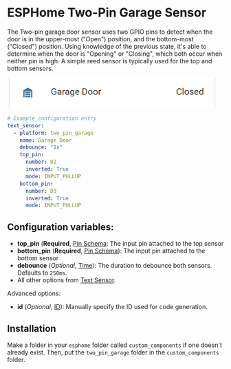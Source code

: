 ﻿# ESPHome Two-Pin Garage Sensor
The Two-pin garage door sensor uses two GPIO pins to detect when the door is in the upper-most ("Open") position, and the bottom-most ("Closed") position. Using knowledge of the previous state, it's able to determine when the door is "Opening" or "Closing", which both occur when neither pin is high. A simple reed sensor is typically used for the top and bottom sensors.

![Two-pin garage sensor UI](images/two_pin_garage_sensor_ui.png)

```yaml
# Example configuration entry
text_sensor:
  - platform: two_pin_garage
    name: Garage Door
    debounce: "1s"
    top_pin:
      number: D2
      inverted: True
      mode: INPUT_PULLUP
    bottom_pin:
      number: D3
      inverted: True
      mode: INPUT_PULLUP
```

## Configuration variables:
 * **top_pin** (**Required**, [Pin Schema](https://esphome.io/guides/configuration-types.html#config-pin-schema): The input pin attached to the top sensor
 * **bottom_pin** (**Required**, [Pin Schema](https://esphome.io/guides/configuration-types.html#config-pin-schema)): The input pin attached to the bottom sensor
 * **debounce** (*Optional*, [Time](https://esphome.io/guides/configuration-types.html#config-time)): The duration to debounce both sensors. Defaults to `250ms`.
 * All other options from [Text Sensor](https://esphome.io/components/text_sensor/index.html#base-text-sensor-configuration).

 Advanced options:
  * **id** (*Optional*, [ID](https://esphome.io/guides/configuration-types.html#config-id)): Manually specify the ID used for code generation.

## Installation
Make a folder in your `esphome` folder called `custom_components` if one doesn't already exist. Then, put the `two_pin_garage` folder in the `custom_components` folder.